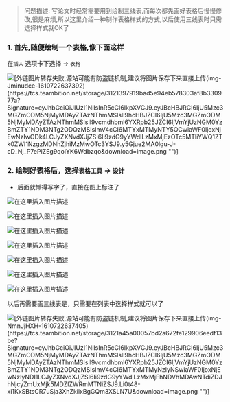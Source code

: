 > 问题描述: 写论文时经常需要用到绘制三线表,而每次都先画好表格后慢慢修改,很是麻烦,所以这里介绍一种制作表格样式的方式,以后使用三线表时只需选择样式就OK了



### 1. 首先,随便绘制一个表格,像下面这样

在`插入` 选项卡下选择 → `表格`  

![[外链图片转存失败,源站可能有防盗链机制,建议将图片保存下来直接上传(img-Jminudce-1610722637392)(https://tcs.teambition.net/storage/3121397919bad5e94eb578303af8b330977a?Signature=eyJhbGciOiJIUzI1NiIsInR5cCI6IkpXVCJ9.eyJBcHBJRCI6IjU5Mzc3MGZmODM5NjMyMDAyZTAzNThmMSIsIl9hcHBJZCI6IjU5Mzc3MGZmODM5NjMyMDAyZTAzNThmMSIsIl9vcmdhbml6YXRpb25JZCI6IjVmYjUzNGM0YzBmZTY1NDM3NTg2ODQzMSIsImV4cCI6MTYxMTMyNTY5OCwiaWF0IjoxNjEwNzIwODk4LCJyZXNvdXJjZSI6Ii9zdG9yYWdlLzMxMjEzOTc5MTliYWQ1ZTk0ZWI1NzgzMDNhZjhiMzMwOTc3YSJ9.y5Gjue2MA0lgu-J-cD_Nj_P7ePiZEg9qolYK6Wdbzqo&download=image.png "")]](https://img-blog.csdnimg.cn/20210115225913892.png?x-oss-process=image/watermark,type_ZmFuZ3poZW5naGVpdGk,shadow_10,text_aHR0cHM6Ly9ibG9nLmNzZG4ubmV0L3dlaXhpbl80NTM5MjA4MQ==,size_16,color_FFFFFF,t_70)

### 2. 绘制好表格后，选择`表格工具` → `设计` 

- 后面就懒得写字了，直接在图上标注了

![在这里插入图片描述](https://img-blog.csdnimg.cn/20210115230059299.png?x-oss-process=image/watermark,type_ZmFuZ3poZW5naGVpdGk,shadow_10,text_aHR0cHM6Ly9ibG9nLmNzZG4ubmV0L3dlaXhpbl80NTM5MjA4MQ==,size_16,color_FFFFFF,t_70)

![在这里插入图片描述](https://img-blog.csdnimg.cn/20210115230130499.png?x-oss-process=image/watermark,type_ZmFuZ3poZW5naGVpdGk,shadow_10,text_aHR0cHM6Ly9ibG9nLmNzZG4ubmV0L3dlaXhpbl80NTM5MjA4MQ==,size_16,color_FFFFFF,t_70)

![在这里插入图片描述](https://img-blog.csdnimg.cn/20210115230146402.png?x-oss-process=image/watermark,type_ZmFuZ3poZW5naGVpdGk,shadow_10,text_aHR0cHM6Ly9ibG9nLmNzZG4ubmV0L3dlaXhpbl80NTM5MjA4MQ==,size_16,color_FFFFFF,t_70)

![在这里插入图片描述](https://img-blog.csdnimg.cn/20210115230208580.png?x-oss-process=image/watermark,type_ZmFuZ3poZW5naGVpdGk,shadow_10,text_aHR0cHM6Ly9ibG9nLmNzZG4ubmV0L3dlaXhpbl80NTM5MjA4MQ==,size_16,color_FFFFFF,t_70)

![在这里插入图片描述](https://img-blog.csdnimg.cn/20210115230220841.png?x-oss-process=image/watermark,type_ZmFuZ3poZW5naGVpdGk,shadow_10,text_aHR0cHM6Ly9ibG9nLmNzZG4ubmV0L3dlaXhpbl80NTM5MjA4MQ==,size_16,color_FFFFFF,t_70)

![在这里插入图片描述](https://img-blog.csdnimg.cn/20210115230234583.png?x-oss-process=image/watermark,type_ZmFuZ3poZW5naGVpdGk,shadow_10,text_aHR0cHM6Ly9ibG9nLmNzZG4ubmV0L3dlaXhpbl80NTM5MjA4MQ==,size_16,color_FFFFFF,t_70)

![在这里插入图片描述](https://img-blog.csdnimg.cn/20210115230245284.png?x-oss-process=image/watermark,type_ZmFuZ3poZW5naGVpdGk,shadow_10,text_aHR0cHM6Ly9ibG9nLmNzZG4ubmV0L3dlaXhpbl80NTM5MjA4MQ==,size_16,color_FFFFFF,t_70)

以后再需要画三线表是，只需要在列表中选择样式就可以了

![[外链图片转存失败,源站可能有防盗链机制,建议将图片保存下来直接上传(img-NmnJjHXH-1610722637405)(https://tcs.teambition.net/storage/3121a45a00057bd2a672fe129906eedf13be?Signature=eyJhbGciOiJIUzI1NiIsInR5cCI6IkpXVCJ9.eyJBcHBJRCI6IjU5Mzc3MGZmODM5NjMyMDAyZTAzNThmMSIsIl9hcHBJZCI6IjU5Mzc3MGZmODM5NjMyMDAyZTAzNThmMSIsIl9vcmdhbml6YXRpb25JZCI6IjVmYjUzNGM0YzBmZTY1NDM3NTg2ODQzMSIsImV4cCI6MTYxMTMyNzIyNSwiaWF0IjoxNjEwNzIyNDI1LCJyZXNvdXJjZSI6Ii9zdG9yYWdlLzMxMjFhNDVhMDAwNTdiZDJhNjcyZmUxMjk5MDZlZWRmMTNiZSJ9.Li0t48-xi1KxSBtsCR7uSja3XhZkilxBgGQm3XSLN7U&download=image.png "")]](https://img-blog.csdnimg.cn/20210115230304131.png?x-oss-process=image/watermark,type_ZmFuZ3poZW5naGVpdGk,shadow_10,text_aHR0cHM6Ly9ibG9nLmNzZG4ubmV0L3dlaXhpbl80NTM5MjA4MQ==,size_16,color_FFFFFF,t_70)

